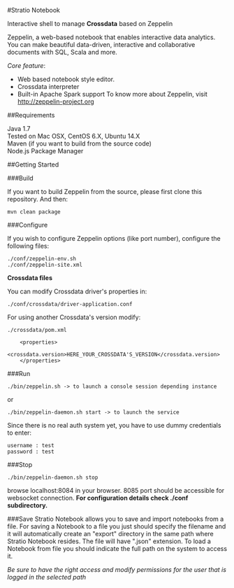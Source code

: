 #Stratio Notebook

Interactive shell to manage **Crossdata** based on Zeppelin

Zeppelin, a web-based notebook that enables interactive data analytics. You can make beautiful data-driven, interactive and collaborative documents with SQL, Scala and more.

_Core feature_:

+ Web based notebook style editor.
+ Crossdata interpreter
+ Built-in Apache Spark support
To know more about Zeppelin, visit http://zeppelin-project.org

##Requirements

Java 1.7  
Tested on Mac OSX, CentOS 6.X, Ubuntu 14.X   
Maven (if you want to build from the source code)  
Node.js Package Manager   

##Getting Started


###Build

If you want to build Zeppelin from the source, please first clone this repository. And then:
```
mvn clean package
```

###Configure

If you wish to configure Zeppelin options (like port number), configure the following files:
```
./conf/zeppelin-env.sh
./conf/zeppelin-site.xml
```

**Crossdata files**

You can modify Crossdata driver's properties in:
```
./conf/crossdata/driver-application.conf
```
For using another Crossdata's version modify:
```
./crossdata/pom.xml
```
```
    <properties>
        <crossdata.version>HERE_YOUR_CROSSDATA'S_VERSION</crossdata.version>
    </properties>
```



###Run
```
./bin/zeppelin.sh -> to launch a console session depending instance 
```
or   
```
./bin/zeppelin-daemon.sh start -> to launch the service
```
Since there is no real auth system yet, you have to use dummy credentials to enter:

```
username : test
password : test
```

###Stop
```
./bin/zeppelin-daemon.sh stop
```

browse localhost:8084 in your browser. 8085 port should be accessible for websocket connection.
**For configuration details check ./conf subdirectory.**

###Save
Stratio Notebook allows you to save and import notebooks from a file.
For saving a Notebook to a file you just should specify the filename and it will automatically create an "export"
directory in the same path where Stratio Notebook resides. The file will have ".json" extension.
To load a Notebook from file you should indicate the full path on the system to access it.

*Be sure to have the right access and modify permissions for the user that is logged in the selected path*
